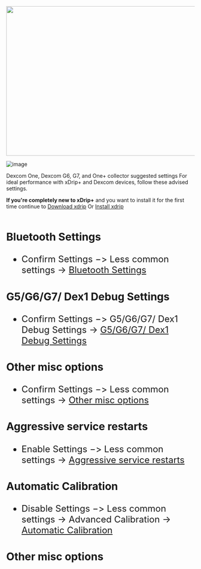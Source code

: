 <img src="https://github.com/user-attachments/assets/bf87838c-2baf-4407-84c9-87b07fd6aadd" width="600" height="400">


![image](https://github.com/user-attachments/assets/bf87838c-2baf-4407-84c9-87b07fd6aadd)

Dexcom One, Dexcom G6, G7, and One+ collector suggested settings
For ideal performance with xDrip+ and Dexcom devices, follow these advised settings.
 <br> 



**If you're completely new to xDrip+** 
and you want to install it for the first time continue to <a href="https://atlas-night-out.github.io/Xdrip-AndroidAps-Nightscout-readthetips/xdrip/xdrip%20-%20Download/">Download xdrip</a> Or <a href="https://atlas-night-out.github.io/Xdrip-AndroidAps-Nightscout-readthetips/xdrip/xdrip%20-%20install/">Install xdrip</a>
</br>
</br><font size="5">

### **Bluetooth Settings**

* Confirm Settings −> Less common settings -> [Bluetooth Settings](https://github.com/user-attachments/assets/c4fd1d74-761f-4963-a2f6-c6e65a90b063 "Bluetooth Settings")<br>

### **G5/G6/G7/ Dex1 Debug Settings**

* Confirm Settings −> G5/G6/G7/ Dex1 Debug Settings -> [G5/G6/G7/ Dex1 Debug Settings](https://github.com/user-attachments/assets/ba2b9b35-e16c-4ab8-9151-78c9e13097de "G5/G6/G7/ Dex1 Debug Settings")<br>

### **Other misc options**

* Confirm Settings −> Less common settings -> [Other misc options](https://github.com/user-attachments/assets/01fa6f8a-b836-464e-afb3-44f075c9b4e8 "Other misc options")<br>


### **Aggressive service restarts**

* Enable Settings −> Less common settings -> [Aggressive service restarts](https://github.com/user-attachments/assets/b6041008-d4cc-41ce-a51f-12cc4e6604f1 "Aggressive service restarts")<br>



### **Automatic Calibration**

* Disable  Settings −> Less common settings -> Advanced Calibration -> [Automatic Calibration](https://github.com/user-attachments/assets/65eb65dd-c3cd-4f42-b7ca-16282eca03b7 "Automatic Calibration")<br>


### **Other misc options**















<!--  
  ******************************************************************************************************************
  mkdocs.yml    # The configuration file.
    docs/
    index.md  # The documentation homepage.
       ...       # Other markdown pages, images and other files.
		
		*************************************************************************
		center text**
		## <center>Now Do  </center><br>
		
		*************************************************************
		hearer link!
## 3. <a href=" https://console.cloud.google.com" target="_blank" title="Log into Google Cloud">Google Cloud</a> <br>


********************************************
    Adding exernal link to other a web sites
**********************************************
# <center>Part 2: <a href=" https://atlas-night-out.github.io/my-project/user-guide/Setting_up_Heroku_Account_part2/" target="_blank" title="Setting up Heroku Account">Setting up Heroku Account</a> </center>
<br>
**********************************************

		
<a href="http://nightscout.github.io/pages/update-fork/" target="_blank">
  <img width="auto" height="auto" border="0" align="center"  src="/img/Nightscout/Time to Update Nightscout.png" title="Update Tool"/></a>		
		
		
adding 	Yellow Hightligher!!!!!!!!	with bold too
<span style="background-color: #FFFF00">**Marked text**</span>


<a>
  <img width="auto" height="auto" border="0" align="center"  src="/img/Nightscout/Time to Update Nightscout.png" title="Update Tool"/></a>	




Adding a image with link
<a href="https://www.youtube.com/watch?v=MFsbm45b6YY" target="_blank">
  <img width="auto" height="auto" border="0" align="center"  src="/img/Part 1 Setting up Github 2021/Github account details.jpg" title="github account details"/>
</a><br>


Adding Video

<iframe width="850" height="415" src="https://www.youtube.com/embed/MFsbm45b6YY" title="YouTube video player" frameborder="0" allow="accelerometer; autoplay; clipboard-write; encrypted-media; gyroscope; picture-in-picture" allowfullscreen></iframe>


Adding an embeded video
<iframe id="video3" width="560" height="315" src="https://www.youtube.com/embed/o7-T2IrDJ_A" title="YouTube video player" frameborder="0" allow="accelerometer; autoplay; clipboard-write; encrypted-media; gyroscope; picture-in-picture" allowfullscreen></iframe>


Note
**Note:** a note is something that needs to be mentioned but is apart from the context.


List
This is a regular paragraph.

Paragraph:

1. **Now Open another tab**  to make a Mongodb Atlas** Account: <a href="https://www.mongodb.com/cloud/atlas" target="_blank" title="Click Start Free">See Here</a> 
  and **click** Start Free
 <img width="auto" height="auto" border="0" align="center"  src="/img/Atlas/MongoDB Atlas start free.jpg"Click Start"/>
   2. Sub item two
   3. Sub item three
2. Item two



font size
<font size="4">

</font>

link
<a href=" https://github.com/" target="_blank" title="First create a user account by going to">Click Here</a>


Table
| Syntax | Description |
| ----------- | ----------- |
| Header | Title |
| Paragraph | Text |


Video in a box border!

<table width="1166" border="1" style="border-color: #000000; background-color: #ffffff;" cellpadding="1" cellspacing="1" height="98">
<tbody>
<tr style="height: 16px;">
<td style="width: 1158px; border-color: #000000; background-color: #5B9BD5;" fff=""><span style="font-size: 14pt;"><span style="color: #ffffff;">video Instructions,</span></span></td>
</tr>
<tr style="height: 56.4063px;">
<td style="width: 1158px; border-color: #000000;"><span style="font-family: tahoma, arial, helvetica, sans-serif; font-size: 14pt;">
 <iframe id="video3" width="860" height="515" src="https://www.youtube.com/embed/6o3AdkQBVog" title="YouTube video player" frameborder="0" allow="accelerometer; autoplay; clipboard-write; encrypted-media; gyroscope; picture-in-picture" allowfullscreen></iframe>  </span></td>
</tr>
</tbody>
</table>
*****************************************************
Warning Note<table width="1266" border="1" style="border-color: #000000; background-color: #ffffff;" cellpadding="1" cellspacing="1" height="98">
<tbody>
<tr style="height: 16px;">
<td style="width: 1158px; border-color: #000000; background-color: #FF0000;" fff=""><span style="font-size: 14pt;"><strong><span style="color: #ffffff;">Warning!</span></strong></span></td>
</tr>
<tr style="height: 56.4063px;">
<td style="width: 1158px; border-color: #000000;"><span style="font-family: tahoma, arial, helvetica, sans-serif; font-size: 14pt;"> 1: Some new features, updates, or bug fixes may require that you clear your browser cache before you will see the changes taken effect<br/> 2: If you get no errors and no readings after a while see about doing a <a href="http://127.0.0.1:8000/user-guide/Redeploying%20your%20repository/" target="_blank" title="Redeploying your repository link">Redeploying your repository</a> </span></td>
</tr>
</tbody>
</table>





temp
### Translation

The documentation is only available in English for now.  
You might find it easier to follow if you [switch your xDrip+ to English](Display-Settings.md#language) and read it using and automatic translation with Google.<br>


## 1. [xdrip±  Hamburger Menu](../xdrip/settings.md#1-xdrip-hamburger-menu) <br>
To get to your settings click on the left Hamburger bar at the top.<br>
<img width="600" height="auto" border="0" align="center"  src="/my-project/img/xdrip/left Hamburger bar.jpg" title="Hamburger Menu "/></a><br>

## 2. [xdrip±  Settings Search](../xdrip/settings.md#2-xdrip-settings-search) <br>
There are lots of settings in xDrip+, So a search for things by looking for, use the search bar at the top right and enter the keyword you're looking for.<br>
<img width="300" height="auto" border="0" align="center"  src="/my-project/img/xdrip/Setting main.jpg" title="Settings List"/><img width="300" height="auto" border="0" align="center"  src="/my-project/img/xdrip/settings search1.jpg" title="Settings List"/></a></a><br>

## 3. [xdrip±  Settings List ](../xdrip/settings.md#3-xdrip-settings-list) <br>
There are lots of settings in xDrip+, So a search for things by looking for, use the search bar at the top right and enter the keyword you're looking for.<br>
<img width="250" height="auto" border="0" align="center"  src="/my-project/img/xdrip/xdrip Settings_list.jpg" title="Settings List"/><br>

## 4. [xdrip±  Glucose Units](../xdrip/settings.md#3-xdrip-glucose-units) <br>
In this menu you can select the units used by xDrip+ (mg/dl or mmol/l) and set high and low targets.
These two targets will decide when the graph BG dots change colour above or below target.
<br>
<img width="500" height="auto" border="0" align="center"  src="/my-project/img/xdrip/Glucose Units.jpg" title="Glucose Units"/></a><br>

## 5. [xdrip±  Alarm and Alerts](../xdrip/settings.md#4-xdrip-alarm-and-alerts)

<img width="500" height="auto" border="0" align="center"  src="/my-project/img/xdrip/Alarm and Alerts.jpg" title="Alarm and Alerts"/></a><br>

## 6. [xdrip±  Hardware Data Source](../xdrip/xdrip%20-%20hardwaredatasource.md#xdrip-data-source)<br>
These settings vary on the data source selected.<br>
<img width="500" height="auto" border="0" align="center"  src="/my-project/img/xdrip/Hardware Data Source.jpg" title="Hardware Data Source"/></a><br>

## 7. [xdrip±  Auto Configure](../xdrip/settings.md#7-xdrip-auto-configure)<br>
Auto configure helps you copy settings between two xDrip+ apps installed on different Mobiles.<br>
<img width="500" height="auto" border="0" align="center"  src="/my-project/img/xdrip/Data Synce Auto Configure.jpg" title="Auto Configure"/></a><br>

## To Be continued!<br>


### My Typo, error, missing information or changes 

If you have any issues or concerns please post your questions in the  <a href="https://www.facebook.com/groups/5390196001057776" target="_blank">
  <img width="50" height="auto" border="0" align="center"  src="/my-project/img/facebook/facebook-logo-png-11.png" title="Facebook group xdrip uk"/></a> <a href=" https://www.facebook.com/groups/5390196001057776" target="_blank" title="Facebook xDrip - UK"> Facebook Group</a> or you can go to the <span style="background-color: #FFFF00">**Discussions**</span> on <a href=" https://github.com/NightscoutFoundation/xDrip/discussions" target="_blank" title="Discussions"> Github</a><a href="https://www.facebook.com/groups/5390196001057776" target="_blank">
  <img width="50" height="auto" border="0" align="center"  src="/my-project/img/Github/github-logo-icon-16155.png" title="Github"/></a><br>



</br>

[*Last modified now*](https://github.com/NightscoutFoundation/xDrip/releases)


-->
